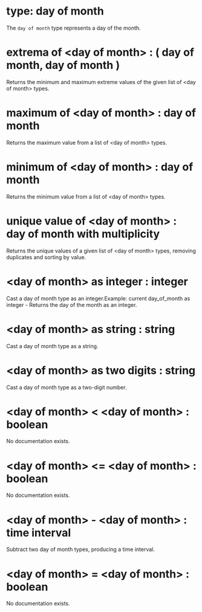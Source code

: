# type: day of month

The `day of month` type represents a day of the month.

# extrema of &lt;day of month&gt; : ( day of month, day of month )

Returns the minimum and maximum extreme values of the given list of &lt;day of month&gt; types.

# maximum of &lt;day of month&gt; : day of month

Returns the maximum value from a list of &lt;day of month&gt; types.

# minimum of &lt;day of month&gt; : day of month

Returns the minimum value from a list of &lt;day of month&gt; types.

# unique value of &lt;day of month&gt; : day of month with multiplicity

Returns the unique values of a given list of &lt;day of month&gt; types, removing duplicates and sorting by value.

# &lt;day of month&gt; as integer : integer

Cast a day of month type as an integer.Example: current day_of_month as integer - Returns the day of the month as an integer.

# &lt;day of month&gt; as string : string

Cast a day of month type as a string.

# &lt;day of month&gt; as two digits : string

Cast a day of month type as a two-digit number.

# &lt;day of month&gt; &lt; &lt;day of month&gt; : boolean

No documentation exists.

# &lt;day of month&gt; &lt;= &lt;day of month&gt; : boolean

No documentation exists.

# &lt;day of month&gt; - &lt;day of month&gt; : time interval

Subtract two day of month types, producing a time interval.

# &lt;day of month&gt; = &lt;day of month&gt; : boolean

No documentation exists.
